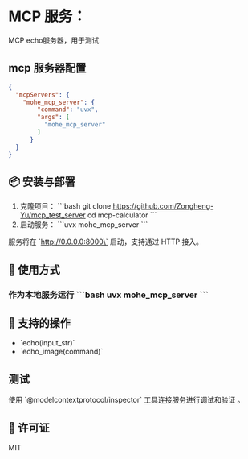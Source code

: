 # MCP 服务：

MCP echo服务器，用于测试

## mcp 服务器配置

```json
{
  "mcpServers": {
    "mohe_mcp_server": {
        "command": "uvx",
        "args": [
          "mohe_mcp_server"
        ]
      }
  }
}
```

## 📦 安装与部署

1. 克隆项目： \`\`\`bash git clone https://github.com/Zongheng-Yu/mcp_test_server cd mcp-calculator \`\`\`
2. 启动服务： \`\`\`uvx mohe_mcp_server \`\`\` <sub index="1" url="https://my.oschina.net/u/5783135/blog/18499385" title="社区造数服务接入MCP｜得物技术" snippet="mcp.mount()if&nbsp;\*\*name\*\* ==&nbsp;&quot;\*\*main\*\*&quot;:&nbsp; &nbsp; uvicorn.run(app, host=&quot;0.0.0.0&quot;, port=8000)"></sub>

服务将在 \`http://0.0.0.0:8000\` 启动，支持通过 HTTP 接入。

## 🔧 使用方式

### 作为本地服务运行 \`\`\`bash uvx mohe_mcp_server \`\`\`

## 🔄 支持的操作

- \`echo(input_str)\`
- \`echo_image(command)\`

## 测试

使用 \`@modelcontextprotocol/inspector\` 工具连接服务进行调试和验证 <sub index="4" url="https://www.cnblogs.com/BNTang/p/18815937" title="一文彻底搞懂MCP：AI 大模型的标准化工具箱- BNTang" snippet="https://img2023.cnblogs.com/blog/2105804/202504/2105804-20250407223635542-1014683565.png这里我为他提供了创建仓库的权限，请将 \*\*Administration\*\*  权限设置为 \*\*Read and write\*\* 。https://img2023.cnblogs.com/blog/2105804/202504/2105804-20250407223717922-772225430.png此外，还有 \*\*编写代码的权限\*\* ，请将 \*\*Codespaces 权限\*\*  设置为 \*\*Read and write\*\* 。![](https://img2023.cnblogs.com/blog/21"></sub>。

## 📄 许可证

MIT
